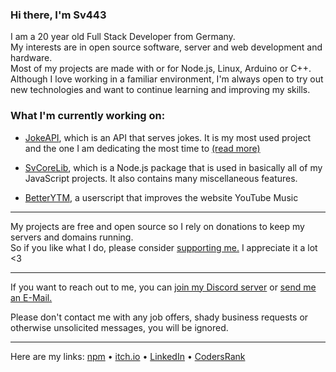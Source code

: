 <!-- Pro Tip: to create a page like this just create a public repo with your username as its name :) -->

### Hi there, I'm Sv443
I am a 20 year old Full Stack Developer from Germany.  
My interests are in open source software, server and web development and hardware.  
Most of my projects are made with or for Node.js, Linux, Arduino or C++.  
Although I love working in a familiar environment, I'm always open to try out new technologies and want to continue learning and improving my skills.  
  
### What I'm currently working on:
- [JokeAPI](https://github.com/Sv443/JokeAPI), which is an API that serves jokes. It is my most used project and the one I am dedicating the most time to [(read more)](https://jokeapi.dev)
<!-- - [Townly](https://github.com/Sv443/Townly) - I've challenged myself to create a city building game in the command line, with an accompanying game engine, [Teng.](https://github.com/Sv443/Teng)
-->
- [SvCoreLib](https://github.com/Sv443-Network/SvCoreLib), which is a Node.js package that is used in basically all of my JavaScript projects. It also contains many miscellaneous features.

- [BetterYTM](https://github.com/Sv443/BetterYTM), a userscript that improves the website YouTube Music

---

My projects are free and open source so I rely on donations to keep my servers and domains running.  
So if you like what I do, please consider [supporting me.](https://github.com/sponsors/Sv443) I appreciate it a lot <3  

---

If you want to reach out to me, you can [join my Discord server](https://dc.sv443.net/) or [send me an E-Mail.](mailto:contact@sv443.net)  
  
Please don't contact me with any job offers, shady business requests or otherwise unsolicited messages, you will be ignored.  

---

Here are my links: [npm](https://www.npmjs.com/~sv443) • [itch.io](https://sv443.itch.io/) • [LinkedIn](https://www.linkedin.com/in/sven-fehler/) • [CodersRank](https://profile.codersrank.io/user/sv443)  

